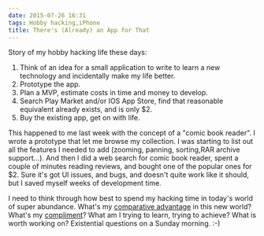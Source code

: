 ```yaml
---
date: 2015-07-26 16:31
tags: Hobby hacking,iPhone
title: There's (Already) an App for That
---
```


Story of my hobby hacking life these days:

1. Think of an idea for a small application to write to learn a new technology and incidentally make my life better.
2. Prototype the app.
3. Plan a MVP, estimate costs in time and money to develop.
4. Search Play Market and/or IOS App Store, find that reasonable equivalent already exists, and is only $2.
5. Buy the existing app, get on with life.

This happened to me last week with the concept of a "comic book reader". I
wrote a prototype that let me browse my collection. I was starting to list out
all the features I needed to add (zooming, panning, sorting,RAR archive
support...). And then I did a web search for comic book reader, spent a couple
of minutes reading reviews, and bought one of the popular ones for $2. Sure
it's got UI issues, and bugs, and doesn't quite work like it should, but I
saved myself weeks of development time.

I need to think through how best to spend my hacking time in today's world of
super abundance. What's my
[comparative advantage](https://en.wikipedia.org/wiki/Comparative_advantage) in this new
world? What's my
[compliment](http://www.joelonsoftware.com/articles/StrategyLetterV.html)?
What am I trying to learn, trying to achieve? What is worth working on?
Existential questions on a Sunday morning. :-)
